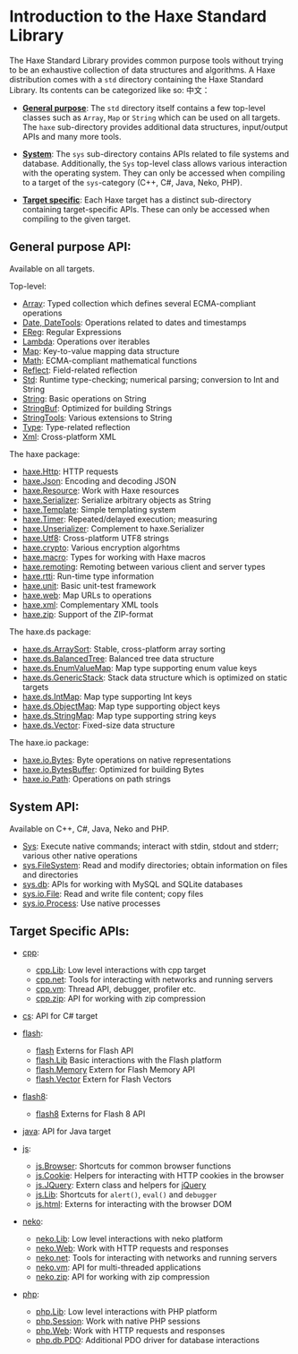 Introduction to the Haxe Standard Library
=======

The Haxe Standard Library provides common purpose tools without trying to be an exhaustive collection of data structures and algorithms. A Haxe distribution comes with a `std` directory containing the Haxe Standard Library. Its contents can be categorized like so:
中文：
* [**General purpose**](#general-purpose-api): The `std` directory itself contains a few top-level classes such as `Array`, `Map` or `String` which can be used on all targets. The `haxe` sub-directory provides additional data structures, input/output APIs and many more tools.

* [**System**](#sys-api): The `sys` sub-directory contains APIs related to file systems and database. Additionally, the `Sys` top-level class allows various interaction with the operating system. They can only be accessed when compiling to a target of the `sys`-category (C++, C#, Java, Neko, PHP).

* [**Target specific**](#target-apis): Each Haxe target has a distinct sub-directory containing target-specific APIs. These can only be accessed when compiling to the given target.

<a class="anch" id="general-purpose-api"></a>

General purpose API:
--------------

Available on all targets.

Top-level:

* [Array](http://api.haxe.org/Array.html): Typed collection which defines several ECMA-compliant operations
* [Date, DateTools](http://api.haxe.org/Date.html): Operations related to dates and timestamps
* [EReg](http://api.haxe.org/EReg.html): Regular Expressions
* [Lambda](http://api.haxe.org/Lambda.html): Operations over iterables
* [Map](http://api.haxe.org/Map.html): Key-to-value mapping data structure
* [Math](http://api.haxe.org/Math.html): ECMA-compliant mathematical functions
* [Reflect](http://api.haxe.org/Reflect.html): Field-related reflection
* [Std](http://api.haxe.org/Std.html): Runtime type-checking; numerical parsing; conversion to Int and String
* [String](http://api.haxe.org/String.html): Basic operations on String
* [StringBuf](http://api.haxe.org/StringBuf.html): Optimized for building Strings
* [StringTools](http://api.haxe.org/StringTools.html): Various extensions to String
* [Type](http://api.haxe.org/Type.html): Type-related reflection
* [Xml](http://api.haxe.org/Xml.html): Cross-platform XML
 
The haxe package:

* [haxe.Http](http://api.haxe.org/haxe/Http.html): HTTP requests
* [haxe.Json](http://api.haxe.org/haxe/Json.html): Encoding and decoding JSON
* [haxe.Resource](http://api.haxe.org/haxe/Resource.html): Work with Haxe resources
* [haxe.Serializer](http://api.haxe.org/haxe/Serializer.html): Serialize arbitrary objects as String
* [haxe.Template](http://api.haxe.org/haxe/Template.html): Simple templating system
* [haxe.Timer](http://api.haxe.org/haxe/Timer.html): Repeated/delayed execution; measuring
* [haxe.Unserializer](http://api.haxe.org/haxe/Unserializer.html): Complement to haxe.Serializer
* [haxe.Utf8](http://api.haxe.org/haxe/Utf8.html): Cross-platform UTF8 strings
* [haxe.crypto](http://api.haxe.org/haxe/crypto/index.html): Various encryption algorhtms
* [haxe.macro](http://api.haxe.org/haxe/macro/index.html): Types for working with Haxe macros
* [haxe.remoting](http://api.haxe.org/haxe/remoting/index.html): Remoting between various client and server types
* [haxe.rtti](http://api.haxe.org/haxe/rtti/index.html): Run-time type information
* [haxe.unit](http://api.haxe.org/haxe/unit/index.html): Basic unit-test framework
* [haxe.web](http://api.haxe.org/haxe/web/index.html): Map URLs to operations
* [haxe.xml](http://api.haxe.org/haxe/xml/index.html): Complementary XML tools
* [haxe.zip](http://api.haxe.org/haxe/zip/index.html): Support of the ZIP-format

The haxe.ds package:

* [haxe.ds.ArraySort](http://api.haxe.org/haxe/ds/ArraySort.html): Stable, cross-platform array sorting
* [haxe.ds.BalancedTree](http://api.haxe.org/haxe/ds/BalancedTree.html): Balanced tree data structure
* [haxe.ds.EnumValueMap](http://api.haxe.org/haxe/ds/EnumValueMap.html): Map type supporting enum value keys
* [haxe.ds.GenericStack](http://api.haxe.org/haxe/ds/GenericStack.html): Stack data structure which is optimized on static targets
* [haxe.ds.IntMap](http://api.haxe.org/haxe/ds/IntMap.html): Map type supporting Int keys
* [haxe.ds.ObjectMap](http://api.haxe.org/haxe/ds/ObjectMap.html): Map type supporting object keys
* [haxe.ds.StringMap](http://api.haxe.org/haxe/ds/StringMap.html): Map type supporting string keys
* [haxe.ds.Vector](http://api.haxe.org/haxe/ds/Vector.html): Fixed-size data structure

The haxe.io package:

* [haxe.io.Bytes](http://api.haxe.org/haxe/io/Bytes.html): Byte operations on native representations
* [haxe.io.BytesBuffer](http://api.haxe.org/haxe/io/BytesData.html): Optimized for building Bytes
* [haxe.io.Path](http://api.haxe.org/haxe/io/Path.html): Operations on path strings

<a class="anch" id="sys-api"></a>

System API:
--------------

Available on C++, C#, Java, Neko and PHP.

* [Sys](http://api.haxe.org/Sys.html): Execute native commands; interact with stdin, stdout and stderr; various other native operations
* [sys.FileSystem](http://api.haxe.org/sys/FileSystem.html): Read and modify directories; obtain information on files and directories
* [sys.db](http://api.haxe.org/sys/db/index.html): APIs for working with MySQL and SQLite databases
* [sys.io.File](http://api.haxe.org/sys/io/File.html): Read and write file content; copy files
* [sys.io.Process](http://api.haxe.org/sys/io/Process.html): Use native processes

<a class="anch" id="target-apis"></a>

Target Specific APIs:
--------------------------------

* [cpp](http://api.haxe.org/cpp/index.html):

	* [cpp.Lib](http://api.haxe.org/neko/Lib.html): Low level interactions with cpp target
	* [cpp.net](http://api.haxe.org/neko/net/index.html): Tools for interacting with networks and running servers
	* [cpp.vm](http://api.haxe.org/neko/vm/index.html): Thread API, debugger, profiler etc.
	* [cpp.zip](http://api.haxe.org/neko/zip/index.html): API for working with zip compression  

* [cs](http://api.haxe.org/cs/index.html): API for C# target

* [flash](http://api.haxe.org/flash/index.html):

	* [flash](http://api.haxe.org/flash/index.html) Externs for Flash API
	* [flash.Lib](http://api.haxe.org/flash/Lib.html) Basic interactions with the Flash platform
	* [flash.Memory](http://api.haxe.org/flash/Memory.html) Extern for Flash Memory API
	* [flash.Vector](http://api.haxe.org/flash/Vector.html) Extern for Flash Vectors  

* [flash8](http://api.haxe.org/flash8/index.html): 

	* [flash8](http://api.haxe.org/flash8/index.html) Externs for Flash 8 API  

* [java](http://api.haxe.org/java/index.html): API for Java target

* [js](http://api.haxe.org/js/index.html): 

	* [js.Browser](http://api.haxe.org/js/Browser.html): Shortcuts for common browser functions
	* [js.Cookie](http://api.haxe.org/js/Cookie.html): Helpers for interacting with HTTP cookies in the browser
	* [js.JQuery](http://api.haxe.org/js/JQuery.html): Extern class and helpers for [jQuery](http://jquery.com/)
	* [js.Lib](http://api.haxe.org/js/Lib.html): Shortcuts for `alert()`, `eval()` and `debugger`
	* [js.html](http://api.haxe.org/js/html/index.html): Externs for interacting with the browser DOM  

* [neko](http://api.haxe.org/neko/index.html):

	* [neko.Lib](http://api.haxe.org/neko/Lib.html): Low level interactions with neko platform
	* [neko.Web](http://api.haxe.org/neko/Web.html): Work with HTTP requests and responses
	* [neko.net](http://api.haxe.org/neko/net/index.html): Tools for interacting with networks and running servers
	* [neko.vm](http://api.haxe.org/neko/vm/index.html): API for multi-threaded applications
	* [neko.zip](http://api.haxe.org/neko/zip/index.html): API for working with zip compression  

* [php](http://api.haxe.org/php/index.html): 

	* [php.Lib](http://api.haxe.org/php/Lib.html): Low level interactions with PHP platform
	* [php.Session](http://api.haxe.org/php/Session.html): Work with native PHP sessions
	* [php.Web](http://api.haxe.org/php/Web.html): Work with HTTP requests and responses
	* [php.db.PDO](http://api.haxe.org/php/db/PDO.html): Additional PDO driver for database interactions  
